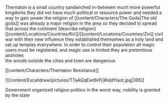 Thernaton is a small country sandwiched in-between much more powerful kingdoms
they did not have much political or resource power and needed a way to gain power
the religion of [[content/Characters/The Gods|The old gods]] was already a major religion in the area so they decided to spread that across the continent 
(describe religion)
[[content/Locations/Countries/Kir]]/[[content/Locations/Countries/Zin]] civil war
with their new influence they established themselves as a holy land and set up temples everywhere. In order to control their population all magic users must be registered, and magic use is limited
they are pretentious assholes  
the woods outside the cities and town are dangerous

[[content/Characters/Thernaton Resistance]]


![[content/Excalidraw/pictures/TTaAQqEwt6rPj3KddYiaot.jpg|395]]


Government
	organized religion politics in the worst way, nobility is granted by the state